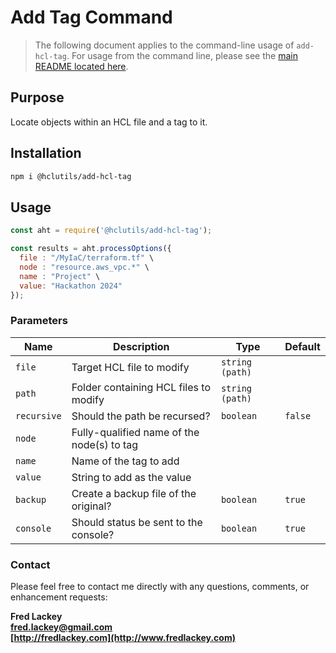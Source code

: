 # Add Tag Command

> The following document applies to the command-line usage of `add-hcl-tag`.  For usage from the command line, please see the [main README located here](README.md).

## Purpose  

Locate objects within an HCL file and a tag to it.

## Installation

```bash
npm i @hclutils/add-hcl-tag
```

## Usage

```javascript
const aht = require('@hclutils/add-hcl-tag');

const results = aht.processOptions({
  file : "/MyIaC/terraform.tf" \
  node : "resource.aws_vpc.*" \
  name : "Project" \
  value: "Hackathon 2024"
});
```

### Parameters  


| Name        | Description                                | Type            | Default |
|-------------|--------------------------------------------|-----------------|---------|
| `file`      | Target HCL file to modify                  | `string (path)` |         |
| `path`      | Folder containing HCL files to modify      | `string (path)` |         |
| `recursive` | Should the path be recursed?               | `boolean`       | `false` |
| `node`      | Fully-qualified name of the node(s) to tag |                 |         |
| `name`      | Name of the tag to add                     |                 |         |
| `value`     | String to add as the value                 |                 |         |
| `backup`    | Create a backup file of the original?      | `boolean`       | `true`  |
| `console`   | Should status be sent to the console?      | `boolean`       | `true`  |

### Contact  

Please feel free to contact me directly with any questions, comments, or enhancement requests:

**Fred Lackey**  
**[fred.lackey@gmail.com](mailto://fred.lackey@gmail.com)**  
**[http://fredlackey.com](http://www.fredlackey.com)**  
